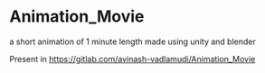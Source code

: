 # Animation_Movie
a short animation of 1 minute length made using unity and blender

Present in https://gitlab.com/avinash-vadlamudi/Animation_Movie
